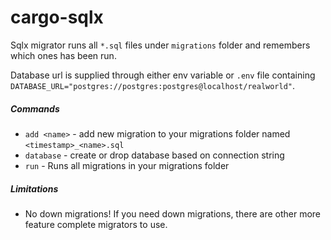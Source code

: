 # cargo-sqlx

Sqlx migrator runs all `*.sql` files under `migrations` folder and remembers which ones has been run. 

Database url is supplied through either env variable or `.env` file containing `DATABASE_URL="postgres://postgres:postgres@localhost/realworld"`.

##### Commands
- `add <name>` - add new migration to your migrations folder named `<timestamp>_<name>.sql` 
- `database` - create or drop database based on connection string
- `run` - Runs all migrations in your migrations folder


##### Limitations
- No down migrations! If you need down migrations, there are other more feature complete migrators to use.
